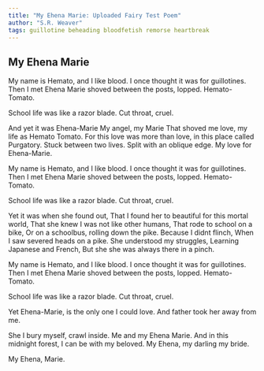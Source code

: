 ```yaml
---
title: "My Ehena Marie: Uploaded Fairy Test Poem"
author: "S.R. Weaver"
tags: guillotine beheading bloodfetish remorse heartbreak
---
```

## My Ehena Marie

My name is
Hemato, and I like blood.
I once thought
it was for guillotines.
Then I met Ehena Marie
shoved between the posts, lopped.
Hemato-Tomato.

School life was
like a razor blade.
Cut throat, cruel.

And yet it was Ehena-Marie
My angel, my Marie
That shoved me love, my life
as Hemato Tomato. For this love
was more than love, in this place called Purgatory.
Stuck between two lives.
Split with an oblique edge.
My love for Ehena-Marie.

My name is
Hemato, and I like blood.
I once thought
it was for guillotines.
Then I met Ehena Marie
shoved between the posts, lopped.
Hemato-Tomato.

School life was
like a razor blade.
Cut throat, cruel.

Yet it was when she found out,
That I found her to beautiful for this mortal world,
That she knew I was not like other humans,
That rode to school on a bike,
Or on a schoolbus, rolling down the pike.
Because I didnt flinch,
When I saw severed heads on a pike.
She understood my struggles,
Learning Japanese and French,
But she she was always there in a pinch.

My name is
Hemato, and I like blood.
I once thought
it was for guillotines.
Then I met Ehena Marie
shoved between the posts, lopped.
Hemato-Tomato.

School life was
like a razor blade.
Cut throat, cruel.

Yet Ehena-Marie,
is the only one I could love.
And father took her away from me.

She I bury myself, crawl inside.
Me and my Ehena Marie.
And in this midnight forest,
I can be with my beloved.
My Ehena, my darling my bride.

My Ehena, Marie.
